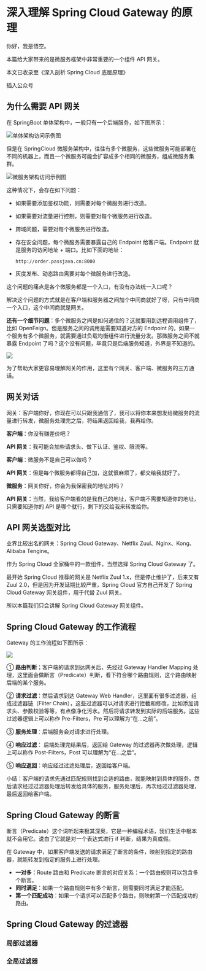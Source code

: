 # 深入理解 Spring Cloud Gateway 的原理

你好，我是悟空。

本篇给大家带来的是微服务框架中非常重要的一个组件 API 网关。

本文已收录至《深入剖析 Spring Cloud 底层原理》

插入公众号

## 为什么需要 API 网关

在 SpringBoot 单体架构中，一般只有一个后端服务，如下图所示：

![单体架构访问示例图](http://cdn.jayh.club/uPic/image-20220722151639331vgGmCU.png)

但是在 SpringCloud 微服务架构中，往往有多个微服务，这些微服务可能部署在不同的机器上，而且一个微服务可能会扩容成多个相同的微服务，组成微服务集群。

![微服务架构访问示例图](http://cdn.jayh.club/uPic/image-20220722151724632YUIUdM.png)

这种情况下，会存在如下问题：

- 如果需要添加鉴权功能，则需要对每个微服务进行改造。

- 如果需要对流量进行控制，则需要对每个微服务进行改造。

- 跨域问题，需要对每个微服务进行改造。

- 存在安全问题，每个微服务需要暴露自己的 Endpoint 给客户端。Endpoint 就是服务的访问地址 + 端口。比如下面的地址：

  ``` SH
  http://order.passjava.cn:8000
  ```

- 灰度发布、动态路由需要对每个微服务进行改造。

这个问题的痛点是各个微服务都是一个入口，有没有办法统一入口呢？

解决这个问题的方式就是在客户端和服务器之间加个中间商就好了呀，只有中间商一个入口，这个中间商就是网关。

**还有一个细节问题**：多个微服务之间是如何通信的？这就要用到远程调用组件了，比如 OpenFeign。但是服务之间的调用是需要知道对方的 Endpoint 的，如果一个服务有多个微服务，就需要通过负载均衡组件进行流量分发。那微服务之间不就暴露 Endpoint 了吗？这个没有问题，毕竟只是后端服务知道，外界是不知道的。

![](http://cdn.jayh.club/uPic/image-202207221618036200lBE5V.png)

为了帮助大家更容易理解网关的作用，这里有个网关、客户端、微服务的三方通话。

## 网关对话

网关：客户端你好，你现在可以只跟我通信了，我可以将你本来想发给微服务的流量进行转发，微服务处理完之后，将结果返回给我，我再给你。

**客户端**：你没有赚差价吧？

**API 网关**：我可能会加些请求头、做下认证、鉴权、限流等。

**客户端**：微服务不是自己可以做吗？

**API 网关**：但是每个微服务都得自己加，这就很麻烦了，都交给我就好了。

**微服务**：网关你好，你会为我保密我的地址对吗？

**API 网关**：当然，我给客户端看的是我自己的地址，客户端不需要知道你的地址，只需要知道你的 API 是哪个就行，剩下的交给我来转发给你。

## API 网关选型对比

业界比较出名的网关：Spring Cloud Gateway、Netflix Zuul、Nginx、Kong、Alibaba Tengine。

作为 Spring Cloud 全家桶中的一款组件，当然选择 Spring Cloud Gateway 了。

最开始 Spring Cloud 推荐的网关是 Netflix Zuul 1.x，但是停止维护了，后来又有 Zuul 2.0，但是因为开发延期比较严重，Spring Cloud 官方自己开发了 Spring Cloud Gateway 网关组件，用于代替 Zuul 网关。

所以本篇我们只会讲解 Spring Cloud Gateway 网关组件。

## Spring Cloud Gateway 的工作流程

Gateway 的工作流程如下图所示：

![](http://cdn.jayh.club/uPic/image-20220725100943972unZPlS.png)



① **路由判断**；客户端的请求到达网关后，先经过 Gateway Handler Mapping 处理，这里面会做断言（Predicate）判断，看下符合哪个路由规则，这个路由映射后端的某个服务。

② **请求过滤**：然后请求到达 Gateway Web Handler，这里面有很多过滤器，组成过滤器链（Filter Chain），这些过滤器可以对请求进行拦截和修改，比如添加请求头、参数校验等等，有点像净化污水。然后将请求转发到实际的后端服务。这些过滤器逻辑上可以称作 Pre-Filters，Pre 可以理解为“在...之前”。

③ **服务处理**：后端服务会对请求进行处理。

④ **响应过滤**： 后端处理完结果后，返回给 Gateway 的过滤器再次做处理，逻辑上可以称作 Post-Filters，Post 可以理解为“在...之后”。

⑤ **响应返回**：响应经过过滤处理后，返回给客户端。

小结：客户端的请求先通过匹配规则找到合适的路由，就能映射到具体的服务。然后请求经过过滤器处理后转发给具体的服务，服务处理后，再次经过过滤器处理，最后返回给客户端。

## Spring Cloud Gateway 的断言

断言（Predicate）这个词听起来极其深奥，它是一种编程术语，我们生活中根本就不会用它。说白了它就是对一个表达式进行 if 判断，结果为真或假。

在 Gateway 中，如果客户端发送的请求满足了断言的条件，映射到指定的路由器，就能转发到指定的服务上进行处理。

- **一对多**：Route 路由和 Predicate 断言的对应关系：一个路由规则可以包含多个断言。
- **同时满足**：如果一个路由规则中有多个断言，则需要同时满足才能匹配。
- **第一个匹配成功**：如果一个请求可以匹配多个路由，则映射第一个匹配成功的路由。





## Spring Cloud Gateway 的过滤器

### 局部过滤器

### 全局过滤器



